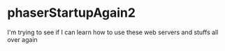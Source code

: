 # phaserStartupAgain2
I'm trying to see if I can learn how to use these web servers and stuffs all over again
